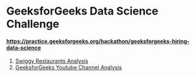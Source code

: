 # GeeksforGeeks Data Science Challenge
#### https://practice.geeksforgeeks.org/hackathon/geeksforgeeks-hiring-data-science

1. [Swiggy Restaurants Analysis](http://htmlpreview.github.io/?https://github.com/arun98aol/GfG_DS_Challenge/blob/fccda17c824699f05b06a171084917dbbc8aaded/Swiggy%20Analysis.html)
2. [GeeksforGeeks Youtube Channel Analysis](http://htmlpreview.github.io/?https://github.com/arun98aol/GfG_DS_Challenge/blob/main/GfG_YT_Analysis.html)
